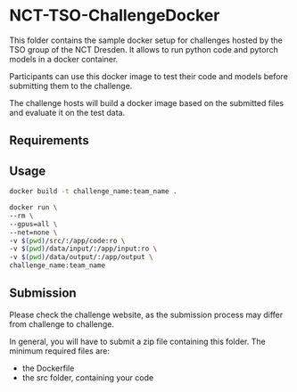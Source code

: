 # NCT-TSO-ChallengeDocker
This folder contains the sample docker setup for challenges hosted by the TSO group of the NCT Dresden.
It allows to run python code and pytorch models in a docker container.

Participants can use this docker image to test their code and models before submitting them to the challenge.

The challenge hosts will build a docker image based on the submitted files and evaluate it on the test data.

## Requirements

## Usage
```bash
docker build -t challenge_name:team_name .
```
```bash
docker run \
--rm \
--gpus=all \
--net=none \
-v $(pwd)/src/:/app/code:ro \
-v $(pwd)/data/input/:/app/input:ro \
-v $(pwd)/data/output/:/app/output \
challenge_name:team_name
```

## Submission
Please check the challenge website, as the submission process may differ from challenge to challenge.

In general, you will have to submit a zip file containing this folder.
The minimum required files are:
- the Dockerfile
- the src folder, containing your code